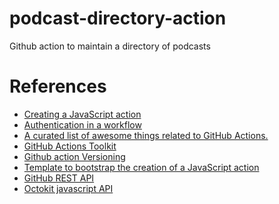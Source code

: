 # podcast-directory-action
Github action to maintain a directory of podcasts


# References

* [Creating a JavaScript action](https://docs.github.com/en/free-pro-team@latest/actions/creating-actions/creating-a-javascript-action)
* [Authentication in a workflow
](https://docs.github.com/en/free-pro-team@latest/actions/reference/authentication-in-a-workflow)
* [A curated list of awesome things related to GitHub Actions.](https://github.com/sdras/awesome-actions)
* [GitHub Actions Toolkit](https://github.com/actions/toolkit)
* [Github action Versioning](https://github.com/actions/toolkit/blob/master/docs/action-versioning.md)
* [Template to bootstrap the creation of a JavaScript action](https://github.com/actions/javascript-action)
* [GitHub REST API](https://docs.github.com/en/free-pro-team@latest/rest)
* [Octokit javascript API](https://octokit.github.io/rest.js/v18)

